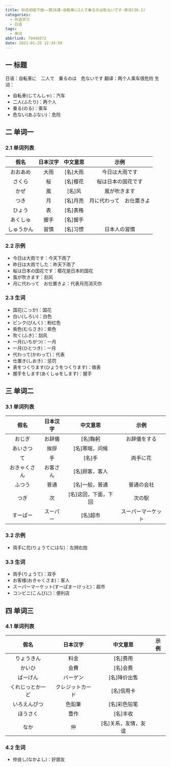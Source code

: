 ```yaml
---
title: 标日初级下册——第26课-自転車に2人で乗るのは危ないです-单词(26.1)
categories:
  - 外语学习
  - 日语
tags:
  - 单词
abbrlink: 7944b572
date: 2021-01-25 12:34:59
---
```

## 一 标题

日语：自転車に　二人で　乗るのは　危ないです
翻译：两个人乘车很危险
生词：

   * 自転車(じてんしゃ)：汽车
   * 二人(ふたり)：两个人
   * 乗る(のる)：乘车
   * 危ない(あぶない)：危险

<!--more-->

## 二 单词一

### 2.1 单词列表

|  **假名**  | **日本汉字** | **中文意思** |         **示例**         |
| :--------: | :----------: | :----------: | :----------------------: |
|  おおあめ  |     大雨     |   [名]大雨   |      今日は大雨です      |
|   さくら   |      桜      |   [名]樱花   |    桜は日本の国花です    |
|    かぜ    |      風      |    [名]风    |       風が吹きます       |
|    つき    |      月      |   [名]月亮   | 月に代わって　お仕置きよ |
|   ひょう   |      表      |   [名]表格   |                          |
|  あくしゅ  |     握手     |   [名]握手   |                          |
| しゅうかん |     習慣     |   [名]习惯   |       日本人の習慣       |

### 2.2 示例

* 今日は大雨です：今天下雨了
* 昨日は大雨でした：昨天下雨了
* 桜は日本の国花です：樱花是日本的国花
* 風が吹きます：刮风
* 月に代わって　お仕置きよ：代表月亮消灭你

### 2.3 生词

* 国花(こっか)：国花
* 白い(しろい)：白色
* ピンク(ぴんく)：粉红色
* 紫色(むらさき)：紫色
* 吹く(ふき)：刮风
* 一月(いちがつ)：一月
* 一月(ひとつき)：一月
* 代わって(かわって)：代表
* 仕置き(しおき)：惩罚
* 表をつくります(ひょうをつくります)：做表
* 握手をします(あくしゅをします)：握手

## 三  单词二

### 3.1 单词列表

|   **假名**   | **日本汉字** |     **中文意思**     |      **示例**      |
| :----------: | :----------: | :------------------: | :----------------: |
|    おじぎ    |    お辞儀    |       [名]鞠躬       |    お辞儀をする    |
|   あいさつ   |     挨拶     |    [名]寒暄，问候    |                    |
|      て      |      手      |        [名]手        |      両手に花      |
| おきゃくさん |   お客さん   |    [名]顾客，客人    |                    |
|    ふつう    |     普通     |    [名]一般，普通    |     普通の会社     |
|     つぎ     |      次      | [名]这回，下面，下回 |       次の駅       |
|   すーぱー   |   スーパー   |       [名]超市       | スーパーマーケット |

### 3.2 示例

* 両手に花(りょうてにはな)：左拥右抱

### 3.3 生词

* 両手(りょうて)：双手
* お客様(おきゃくさま)：客人
* スーパーマーケット(すーぱまーけっと)：超市
* コンビニ(こんびに)：便利店

## 四 单词三

### 4.1 单词列表

|     **假名**     |   **日本汉字**   |     **中文意思**     | **示例** |
| :--------------: | :--------------: | :------------------: | :------: |
|    りょうきん    |       料金       |       [名]费用       |          |
|      かいひ      |       会費       |       [名]会费       |          |
|     ばーげん     |     バーゲン     |     [名]降价出售     |          |
| くれじっとかーど | クレジットカード |      [名]信用卡      |          |
|   いろえんぴつ   |      色鉛筆      |     [名]彩色铅笔     |          |
|     ほうさく     |       豊作       |       [名]丰收       |          |
|       なか       |        仲        | [名]关系，友情，友谊 |          |

### 4.2 生词

* 仲良し(なかよし)：好朋友
